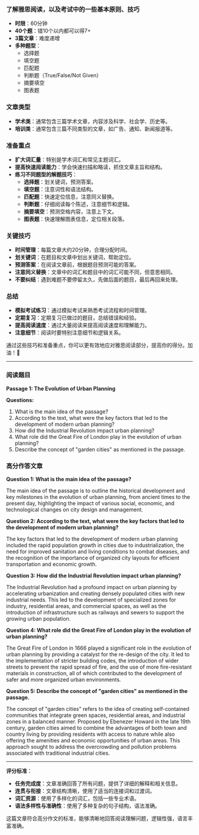 ### 了解雅思阅读，以及考试中的一些基本原则、技巧

- **时限**：60分钟
- **40个题**：错10个以内都可以得7+
- **3篇文章**：难度递增
- **多种题型**：
  - 选择题
  - 填空题
  - 匹配题
  - 判断题（True/False/Not Given）
  - 摘要填空
  - 图表题

### 文章类型

- **学术类**：通常包含三篇学术文章，内容涉及科学、社会学、历史等。
- **培训类**：通常包含三篇不同类型的文章，如广告、通知、新闻报道等。

### 准备重点

- **扩大词汇量**：特别是学术词汇和常见主题词汇。
- **提高快速阅读能力**：学会快速扫描和略读，抓住文章主旨和结构。
- **练习不同题型的解题技巧**：
  - **选择题**：划关键词，预测答案。
  - **填空题**：注意词性和语法结构。
  - **匹配题**：快速定位信息，注意同义替换。
  - **判断题**：仔细阅读每个陈述，注意细节和逻辑。
  - **摘要填空**：预测空格内容，注意上下文。
  - **图表题**：快速理解图表信息，定位相关段落。

### 关键技巧

- **时间管理**：每篇文章大约20分钟，合理分配时间。
- **划关键词**：在题目和文章中划出关键词，帮助定位。
- **预测答案**：在阅读文章前，根据题目预测可能的答案。
- **注意同义替换**：文章中的词汇和题目中的词汇可能不同，但意思相同。
- **不要纠结**：遇到难题不要停留太久，先做后面的题目，最后再回来处理。

### 总结

- **模拟考试练习**：通过模拟考试来熟悉考试流程和时间管理。
- **定期复习**：定期复习已做过的题目，总结错误和经验。
- **提高阅读速度**：通过大量阅读来提高阅读速度和理解能力。
- **注意细节**：阅读时要特别注意细节和逻辑关系。

通过这些技巧和准备重点，你可以更有效地应对雅思阅读部分，提高你的得分。加油！🌟



---
### 阅读题目

**Passage 1: The Evolution of Urban Planning**

**Questions:**

1. What is the main idea of the passage?
2. According to the text, what were the key factors that led to the development of modern urban planning?
3. How did the Industrial Revolution impact urban planning?
4. What role did the Great Fire of London play in the evolution of urban planning?
5. Describe the concept of "garden cities" as mentioned in the passage.

### 高分作答文章

**Question 1: What is the main idea of the passage?**

The main idea of the passage is to outline the historical development and key milestones in the evolution of urban planning, from ancient times to the present day, highlighting the impact of various social, economic, and technological changes on city design and management.

**Question 2: According to the text, what were the key factors that led to the development of modern urban planning?**

The key factors that led to the development of modern urban planning included the rapid population growth in cities due to industrialization, the need for improved sanitation and living conditions to combat diseases, and the recognition of the importance of organized city layouts for efficient transportation and economic growth.

**Question 3: How did the Industrial Revolution impact urban planning?**

The Industrial Revolution had a profound impact on urban planning by accelerating urbanization and creating densely populated cities with new industrial needs. This led to the development of specialized zones for industry, residential areas, and commercial spaces, as well as the introduction of infrastructure such as railways and sewers to support the growing urban population.

**Question 4: What role did the Great Fire of London play in the evolution of urban planning?**

The Great Fire of London in 1666 played a significant role in the evolution of urban planning by providing a catalyst for the re-design of the city. It led to the implementation of stricter building codes, the introduction of wider streets to prevent the rapid spread of fire, and the use of more fire-resistant materials in construction, all of which contributed to the development of safer and more organized urban environments.

**Question 5: Describe the concept of "garden cities" as mentioned in the passage.**

The concept of "garden cities" refers to the idea of creating self-contained communities that integrate green spaces, residential areas, and industrial zones in a balanced manner. Proposed by Ebenezer Howard in the late 19th century, garden cities aimed to combine the advantages of both town and country living by providing residents with access to nature while also offering the amenities and economic opportunities of urban areas. This approach sought to address the overcrowding and pollution problems associated with traditional industrial cities.

---

**评分标准**：

- **任务完成度**：文章准确回答了所有问题，提供了详细的解释和相关信息。
- **连贯与衔接**：文章结构清晰，使用了适当的连接词和过渡词。
- **词汇资源**：使用了多样化的词汇，包括一些专业术语。
- **语法多样性与准确性**：使用了多种复杂的句子结构，语法准确。

这篇文章符合高分作文的标准，能够清晰地回答阅读理解问题，逻辑性强，语言丰富准确。


